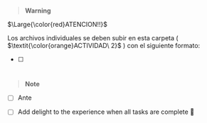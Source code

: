 #
> __Warning__ 

$\Large{\color{red}ATENCION!!}$


Los archivos individuales se deben subir en esta carpeta ( $\textit{\color{orange}ACTIVIDAD\ 2}$ ) con el siguiente formato:




- [ ] 



#

> __Note__ 


- [ ] Ante
- [ ] Add delight to the experience when all tasks are complete :tada:

